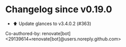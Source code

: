 # Changelog since v0.19.0
- ⬆️ Update glances to v3.4.0.2 (#363)

Co-authored-by: renovate[bot] <29139614+renovate[bot]@users.noreply.github.com> 
